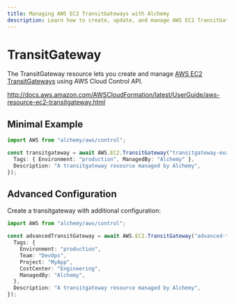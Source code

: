 ```yaml
---
title: Managing AWS EC2 TransitGateways with Alchemy
description: Learn how to create, update, and manage AWS EC2 TransitGateways using Alchemy Cloud Control.
---
```


# TransitGateway

The TransitGateway resource lets you create and manage [AWS EC2 TransitGateways](https://docs.aws.amazon.com/ec2/latest/userguide/) using AWS Cloud Control API.

http://docs.aws.amazon.com/AWSCloudFormation/latest/UserGuide/aws-resource-ec2-transitgateway.html

## Minimal Example

```ts
import AWS from "alchemy/aws/control";

const transitgateway = await AWS.EC2.TransitGateway("transitgateway-example", {
  Tags: { Environment: "production", ManagedBy: "Alchemy" },
  Description: "A transitgateway resource managed by Alchemy",
});
```

## Advanced Configuration

Create a transitgateway with additional configuration:

```ts
import AWS from "alchemy/aws/control";

const advancedTransitGateway = await AWS.EC2.TransitGateway("advanced-transitgateway", {
  Tags: {
    Environment: "production",
    Team: "DevOps",
    Project: "MyApp",
    CostCenter: "Engineering",
    ManagedBy: "Alchemy",
  },
  Description: "A transitgateway resource managed by Alchemy",
});
```

